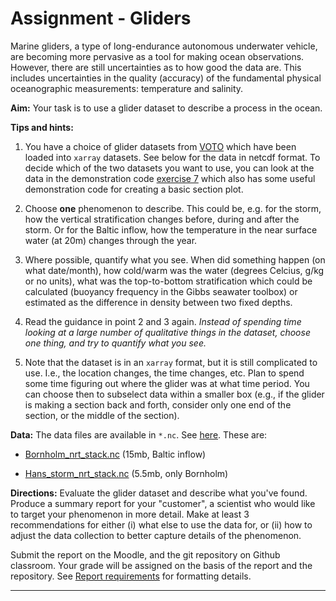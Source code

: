 
# Assignment - Gliders

Marine gliders, a type of long-endurance autonomous underwater vehicle, are becoming more pervasive as a tool for making ocean observations.  However, there are still uncertainties as to how good the data are.  This includes uncertainties in the quality (accuracy) of the fundamental physical oceanographic measurements: temperature and salinity.

**Aim:** Your task is to use a glider dataset to describe a process in the ocean.  

**Tips and hints:**

1. You have a choice of glider datasets from [VOTO](https://voiceoftheocean.org) which have been loaded into `xarray` datasets.  See below for the data in netcdf format.  To decide which of the two datasets you want to use, you can look at the data in the demonstration code [exercise 7](../exercise/exercise-glider-demo.ipynb) which also has some useful demonstration code for creating a basic section plot.

2. Choose **one** phenomenon to describe.  This could be, e.g. for the storm, how the vertical stratification changes before, during and after the storm.  Or for the Baltic inflow, how the temperature in the near surface water (at 20m) changes through the year.

3. Where possible, quantify what you see.  When did something happen (on what date/month), how cold/warm was the water (degrees Celcius, g/kg or no units), what was the top-to-bottom stratification  which could be calculated (buoyancy frequency in the Gibbs seawater toolbox) or estimated as the difference in density between two fixed depths.  

4. Read the guidance in point 2 and 3 again.  *Instead of spending time looking at a large number of qualitative things in the dataset, choose one thing, and try to quantify what you see.*  

4. Note that the dataset is in an `xarray` format, but it is still complicated to use.  I.e., the location changes, the time changes, etc.  Plan to spend some time figuring out where the glider was at what time period.  You can choose then to subselect data within a smaller box (e.g., if the glider is making a section back and forth, consider only one end of the section, or the middle of the section).

**Data:** The data files are available in `*.nc`. See [here](https://www.dropbox.com/scl/fo/kpccb8qdprnzk1j8fztwd/AIkHEqaT0q9kzxTsEN2gi84?rlkey=8iindnibrifbim31ydvx2vc4o&dl=0).  These are:

<!--    - [Aland_Sea_nrt_stack.nc](https://www.dropbox.com/scl/fi/qj411iu7c7wkt3x1bl4hi/Aland_Sea_nrt_stack.nc?rlkey=kkb71b62ns0iihrrbr0tc9cxc&dl=0) (37mb)-->
- [Bornholm_nrt_stack.nc](https://www.dropbox.com/scl/fi/6n13ax6czpg92rx84h6mp/Bornholm_nrt_stack.nc?rlkey=vmbpvpe1msxum9izkbfgdkspj&dl=0) (15mb, Baltic inflow)

- [Hans_storm_nrt_stack.nc](https://www.dropbox.com/scl/fi/0a5b2ad1ovt8urbe8uck6/Hans_storm_nrt_stack.nc?rlkey=5s5nucwbi62pyn1jowxly5qg1&dl=0) (5.5mb, only Bornholm)
<!--    - [Bloom_nrt_stack.nc](https://www.dropbox.com/scl/fi/d9f9oe7pq9tlr1vvzr9rh/Bloom_nrt_stack.nc?rlkey=6yaar6wn1lhopynmx8gg9ujt2&dl=0) (26mb)-->
 

**Directions:** Evaluate the glider dataset and describe what you've found. Produce a summary report for your "customer", a scientist who would like to target your phenomenon in more detail.  Make at least 3 recommendations for either (i) what else to use the data for, or (ii) how to adjust the data collection to better capture details of the phenomenon.

Submit the report on the Moodle, and the git repository on Github classroom.  Your grade will be assigned on the basis of the report and the repository.  See [Report requirements](../assignment/report-specs) for formatting details.

----

<!--# Variations for assignment 2 (TBD)

Update the method using horizontal optimal interpolation (rather than horizontal linear interpolation).  Apply a larger or smaller bias, and evaluate for what choices of horizontal decorrelation scale, and what salinity bias, the bias would give spurious values of negative Ertel PV.
-->
